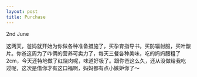 ```yaml
---
layout: post
title: Purchase
---
```

2nd June

这两天，爸妈就开始为你做各种准备措施了，买孕育指导书，买防辐射服，买叶酸片。你爸这周为了咋俩的营养可卖力了，每天三餐各种美味，吃的妈妈腰粗了2cm，今天还特地做了红烧肉呢，味道好极了。跟你爸这么久，还从没做给我吃过呢，这次是借你才有这口福啊，妈妈都有点小嫉妒你了〜